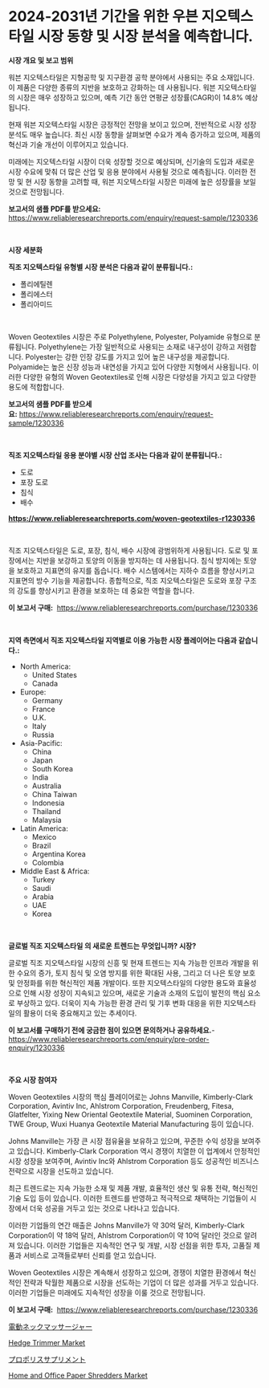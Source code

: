 <p><h1>2024-2031년 기간을 위한 우븐 지오텍스타일 시장 동향 및 시장 분석을 예측합니다.</h1></p><p><strong>시장 개요 및 보고 범위</strong></p>
<p><p>워븐 지오텍스타일은 지형공학 및 지구환경 공학 분야에서 사용되는 주요 소재입니다. 이 제품은 다양한 종류의 지반을 보호하고 강화하는 데 사용됩니다. 워븐 지오텍스타일의 시장은 매우 성장하고 있으며, 예측 기간 동안 연평균 성장률(CAGR)이 14.8% 예상됩니다. </p><p>현재 워븐 지오텍스타일 시장은 긍정적인 전망을 보이고 있으며, 전반적으로 시장 성장 분석도 매우 높습니다. 최신 시장 동향을 살펴보면 수요가 계속 증가하고 있으며, 제품의 혁신과 기술 개선이 이루어지고 있습니다. </p><p>미래에는 지오텍스타일 시장이 더욱 성장할 것으로 예상되며, 신기술의 도입과 새로운 시장 수요에 맞춰 더 많은 산업 및 응용 분야에서 사용될 것으로 예측됩니다. 이러한 전망 및 현 시장 동향을 고려할 때, 워븐 지오텍스타일 시장은 미래에 높은 성장률을 보일 것으로 전망됩니다.</p></p>
<p><strong>보고서의 샘플 PDF를 받으세요:</strong> <a href="https://www.reliableresearchreports.com/enquiry/request-sample/1230336">https://www.reliableresearchreports.com/enquiry/request-sample/1230336</a></p>
<p>&nbsp;</p>
<p><strong>시장 세분화</strong></p>
<p><strong>직조 지오텍스타일 유형별 시장 분석은 다음과 같이 분류됩니다.:</strong></p>
<p><ul><li>폴리에틸렌</li><li>폴리에스터</li><li>폴리아미드</li></ul></p>
<p>&nbsp;</p>
<p><p>Woven Geotextiles 시장은 주로 Polyethylene, Polyester, Polyamide 유형으로 분류됩니다. Polyethylene는 가장 일반적으로 사용되는 소재로 내구성이 강하고 저렴합니다. Polyester는 강한 인장 강도를 가지고 있어 높은 내구성을 제공합니다. Polyamide는 높은 신장 성능과 내연성을 가지고 있어 다양한 지형에서 사용됩니다. 이러한 다양한 유형의 Woven Geotextiles로 인해 시장은 다양성을 가지고 있고 다양한 용도에 적합합니다.</p></p>
<p><strong>보고서의 샘플 PDF를 받으세요:</strong>&nbsp;<a href="https://www.reliableresearchreports.com/enquiry/request-sample/1230336">https://www.reliableresearchreports.com/enquiry/request-sample/1230336</a></p>
<p>&nbsp;</p>
<p><strong> 직조 지오텍스타일 응용 분야별 시장 산업 조사는 다음과 같이 분류됩니다.:</strong></p>
<p><ul><li>도로</li><li>포장 도로</li><li>침식</li><li>배수</li></ul></p>
<p><strong><a href="https://www.reliableresearchreports.com/woven-geotextiles-r1230336">https://www.reliableresearchreports.com/woven-geotextiles-r1230336</a></strong></p>
<p>&nbsp;</p>
<p><p>직조 지오텍스타일은 도로, 포장, 침식, 배수 시장에 광범위하게 사용됩니다. 도로 및 포장에서는 지반을 보강하고 토양의 이동을 방지하는 데 사용됩니다. 침식 방지에는 토양을 보호하고 지표면의 유지를 돕습니다. 배수 시스템에서는 지하수 흐름을 향상시키고 지표면의 방수 기능을 제공합니다. 종합적으로, 직조 지오텍스타일은 도로와 포장 구조의 강도를 향상시키고 환경을 보호하는 데 중요한 역할을 합니다.</p></p>
<p><strong>이 보고서 구매:</strong>&nbsp; <a href="https://www.reliableresearchreports.com/purchase/1230336">https://www.reliableresearchreports.com/purchase/1230336</a></p>
<p>&nbsp;</p>
<p><strong>지역 측면에서 직조 지오텍스타일 지역별로 이용 가능한 시장 플레이어는 다음과 같습니다.:</strong></p>
<p><ul>
    <li>
        North America:
        <ul>
            <li>United States</li>
            <li>Canada</li>
        </ul>
    </li>
    <li>
        Europe:
        <ul>
            <li>Germany</li>
            <li>France</li>
            <li>U.K.</li>
            <li>Italy</li>
            <li>Russia</li>
        </ul>
    </li>
    <li>
        Asia-Pacific:
        <ul>
            <li>China</li>
            <li>Japan</li>
            <li>South Korea</li>
            <li>India</li>
            <li>Australia</li>
            <li>China Taiwan</li>
            <li>Indonesia</li>
            <li>Thailand</li>
            <li>Malaysia</li>
        </ul>
    </li>
    <li>
        Latin America:
        <ul>
            <li>Mexico</li>
            <li>Brazil</li>
            <li>Argentina Korea</li>
            <li>Colombia</li>
        </ul>
    </li>
    <li>
        Middle East & Africa:
        <ul>
            <li>Turkey</li>
            <li>Saudi</li>
            <li>Arabia</li>
            <li>UAE</li>
            <li>Korea</li>
        </ul>
    </li>
    </ul></p>
<p>&nbsp;</p>
<p><strong>글로벌 직조 지오텍스타일 의 새로운 트렌드는 무엇입니까? 시장?</strong></p>
<p><p>글로벌 직조 지오텍스타일 시장의 신흥 및 현재 트렌드는 지속 가능한 인프라 개발을 위한 수요의 증가, 토지 침식 및 오염 방지를 위한 확대된 사용, 그리고 더 나은 토양 보호 및 안정화를 위한 혁신적인 제품 개발이다. 또한 지오텍스타일의 다양한 용도와 효율성으로 인해 시장 성장이 지속되고 있으며, 새로운 기술과 소재의 도입이 발전의 핵심 요소로 부상하고 있다. 더욱이 지속 가능한 환경 관리 및 기후 변화 대응을 위한 지오텍스타일의 활용이 더욱 중요해지고 있는 추세이다.</p></p>
<p><strong>이 보고서를 구매하기 전에 궁금한 점이 있으면 문의하거나 공유하세요.</strong>- <a href="https://www.reliableresearchreports.com/enquiry/pre-order-enquiry/1230336">https://www.reliableresearchreports.com/enquiry/pre-order-enquiry/1230336</a></p>
<p>&nbsp;</p>
<p><strong>주요 시장 참여자</strong></p>
<p><p>Woven Geotextiles 시장의 핵심 플레이어로는 Johns Manville, Kimberly-Clark Corporation, Avintiv Inc, Ahlstrom Corporation, Freudenberg, Fitesa, Glatfelter, Yixing New Oriental Geotextile Material, Suominen Corporation, TWE Group, Wuxi Huanya Geotextile Material Manufacturing 등이 있습니다. </p><p>Johns Manville는 가장 큰 시장 점유율을 보유하고 있으며, 꾸준한 수익 성장을 보여주고 있습니다. Kimberly-Clark Corporation 역시 경쟁이 치열한 이 업계에서 안정적인 시장 성장을 보여주며, Avintiv Inc와 Ahlstrom Corporation 등도 성공적인 비즈니스 전략으로 시장을 선도하고 있습니다. </p><p>최근 트렌드로는 지속 가능한 소재 및 제품 개발, 효율적인 생산 및 유통 전략, 혁신적인 기술 도입 등이 있습니다. 이러한 트렌드를 반영하고 적극적으로 채택하는 기업들이 시장에서 더욱 성공을 거두고 있는 것으로 나타나고 있습니다.</p><p>이러한 기업들의 연간 매출은 Johns Manville가 약 30억 달러, Kimberly-Clark Corporation이 약 18억 달러, Ahlstrom Corporation이 약 10억 달러인 것으로 알려져 있습니다. 이러한 기업들은 지속적인 연구 및 개발, 시장 선점을 위한 투자, 고품질 제품과 서비스로 고객들로부터 신뢰를 얻고 있습니다.</p><p>Woven Geotextiles 시장은 계속해서 성장하고 있으며, 경쟁이 치열한 환경에서 혁신적인 전략과 탁월한 제품으로 시장을 선도하는 기업이 더 많은 성과를 거두고 있습니다. 이러한 기업들은 미래에도 지속적인 성장을 이룰 것으로 전망됩니다.</p></p>
<p><strong>이 보고서 구매:</strong>&nbsp;&nbsp;<a href="https://www.reliableresearchreports.com/purchase/1230336">https://www.reliableresearchreports.com/purchase/1230336</a></p>
<p><p><a href="https://github.com/KaydenJohns1964/Market-Research-Report-List-1/blob/main/118399233962.md">電動ネックマッサージャー</a></p><p><a href="https://github.com/indrystar/Market-Research-Report-List-3/blob/main/hedge-trimmer-market.md">Hedge Trimmer Market</a></p><p><a href="https://github.com/marbadji/Market-Research-Report-List-1/blob/main/143034033961.md">プロポリスサプリメント</a></p><p><a href="https://github.com/josesg55/Market-Research-Report-List-2/blob/main/home-and-office-paper-shredders-market.md">Home and Office Paper Shredders Market</a></p></p>
